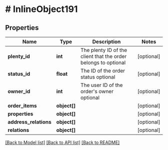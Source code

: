# # InlineObject191

## Properties

Name | Type | Description | Notes
------------ | ------------- | ------------- | -------------
**plenty_id** | **int** | The plenty ID of the client that the order belongs to optional | [optional] 
**status_id** | **float** | The ID of the order status optional | [optional] 
**owner_id** | **int** | The user ID of the order&#39;s owner optional | [optional] 
**order_items** | **object[]** |  | [optional] 
**properties** | **object[]** |  | [optional] 
**address_relations** | **object[]** |  | [optional] 
**relations** | **object[]** |  | [optional] 

[[Back to Model list]](../../README.md#documentation-for-models) [[Back to API list]](../../README.md#documentation-for-api-endpoints) [[Back to README]](../../README.md)


